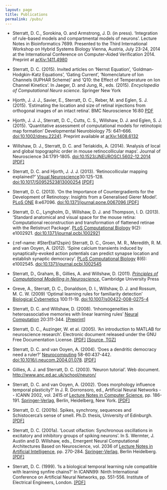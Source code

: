 ```yaml
---
layout: page
title: Publications
permalink: /pubs/
---
```


* Sterratt, D. C., Sorokina, O. and Armstrong, J. D. (in
  press). ‘Integration of rule-based models and compartmental models
  of neurons’. Lecture Notes in Bioinformatics 7699.  Presented to the
  Third International Workshop on Hybrid Systems Biology Vienna,
  Austria, July 23-24, 2014 at the International Conference on
  Computer-Aided Verification 2014.  Preprint at <a title="Abstract"
  href="http://arxiv.org/abs/1411.4980">arXiv:1411.4980</a>

* Sterratt, D. C. (2015). Invited articles on ‘Nernst Equation’,
  ‘Goldman-Hodgkin-Katz Equations’, ‘Gating Current’, ‘Nomenclature of
  Ion Channels (IUPHAR Scheme)’ and ‘Q10: the Effect of Temperature on
  Ion Channel Kinetics’. In Jaeger, D. and Jung, R.,
  eds. (2015). _Encyclopedia of Computational Neuro science_. Springer
  New York

* Hjorth, J. J. J., Savier, E., Sterratt, D. C., Reber, M. and Eglen,
S. J. (2015). ‘Estimating the location and size of retinal injections
from orthogonal images of an intact retina’. BMC Neuroscience 16:80
[PDF](http://bmcneurosci.biomedcentral.com/articles/10.1186/s12868-015-0217-8)

* Hjorth, J. J. J., Sterratt, D. C., Cutts, C. S., Willshaw, D. J. and
  Eglen, S. J. (2015). ‘Quantitative assessment of computational
  models for retinotopic map formation’ Developmental Neurobiology 75:
  641–666.  <a
  href="http://dx.doi.org/10.1002/dneu.22241">doi:10.1002/dneu.22241</a>. Preprint
  available at <a title="Abstract"
  href="http://arxiv.org/abs/1408.6132">arXiv:1408.6132</a>

* Willshaw, D. J., Sterratt, D. C. and Teriakidis, A. (2014). ‘Analysis of local and global topographic order in mouse retinocollicular maps’. Journal of Neuroscience 34:1791-1805. <a href="http://dx.doi.org/10.1523/JNEUROSCI.5602-12.2014">doi:10.1523/JNEUROSCI.5602-12.2014</a> <a href="http://www.jneurosci.org/content/34/5/1791.full.pdf+html">[PDF]</a>

* Sterratt, D. C. and Hjorth, J. J. J. (2013). ‘Retinocollicular mapping explained?’ <a href="http://journals.cambridge.org/action/displayJournal?jid=vns">Visual Neuroscience</a>30:125-128. <a href="http://dx.doi.org/10.1017/S0952523813000254">doi:10.1017/S0952523813000254</a> <a href="http://journals.cambridge.org/repo_A90JlXNl">[PDF]</a>

* Sterratt, D. C. (2013). ‘On the Importance of Countergradients for the Development of Retinotopy: Insights from a Generalised Gierer Model’. <a href="http://www.plosone.org">PLoS ONE</a> 8:e67096. <a href="http://dx.doi.org/10.1371/journal.pone.0067096">doi:10.1371/journal.pone.0067096 </a> <a href="http://www.plosone.org/article/fetchObject.action;jsessionid=709C56F55549DE602C90FA4DBF8882BD?uri=info%3Adoi%2F10.1371%2Fjournal.pone.0067096&amp;representation=PDF">[PDF]</a>

* Sterratt, D. C., Lyngholm, D., Willshaw, D. J. and Thompson,
  I. D. (2013). ’Standard anatomical and visual space for the mouse
  retina: Computational reconstruction and transformation of flattened
  retinae with the Retistruct Package’. <a
  href="http://www.ploscompbiol.org/article/info%3Adoi%2F10.1371%2Fjournal.pcbi.1002921">PLoS
  Computational Biology</a> 9(2): e1002921. <a
  href="http://dx.doi.org/doi:10.1371/journal.pcbi.1002921">doi:10.1371/journal.pcbi.1002921</a>

* {:ref-name: #SterEtal12spin} Sterratt, D. C., Groen, M. R., Meredith,
  R. M. and van Ooyen, A. (2012). ‘Spine calcium transients induced by
  synaptically-evoked action potentials can predict synapse location
  and establish synaptic democracy’. <a
  href="http://www.ploscompbiol.org/article/info%3Adoi%2F10.1371%2Fjournal.pcbi.1002545">PLoS
  Computational Biology</a> 8(6): e1002545. <a
  href="http://dx.doi.org/10.1371/journal.pcbi.1002545">doi:10.1371/journal.pcbi.1002545</a>
 
* Sterratt, D., Graham, B., Gillies, A. and Willshaw, D. (2011). <em><a href="http://compneuroprinciples.org/">Principles of Computational Modelling in Neuroscience.</a></em> Cambridge University Press
 
* Greve, A., Sterratt, D. C., Donaldson, D. I., Willshaw, D. J. and Rossum, M. C. W. (2009) ‘Optimal learning rules for familiarity detection’ <a href="http://www.springerlink.com/content/100465/">Biological Cybernetics</a> 100:11-19. <a href="http://dx.doi.org/10.1007/s00422-008-0275-4">doi:10.1007/s00422-008-0275-4</a>
 
* Sterratt, D. C. and Willshaw, D. (2008). ‘Inhomogeneities in heteroassociative memories with linear   learning rules’ <a href="http://neco.mitpress.org/">Neural Computation</a> 20:311-344. <a href="/files/inhomog-assoc-net.pdf">[Preprint]</a>

* Sterratt, D. C., Auzinger, W. et al. (2005).  ‘An introduction to      MATLAB for neuroscience research’. Electronic document released under      the GNU Free Documentation License. <a href="/files/matlab-neuro.pdf">[PDF]</a> <a href="/files/matlab-neuro.tgz">[Source, TGZ]</a>

* Sterratt,   D. C.   and   van   Ooyen,   A. (2004).       ‘Does   a      dendritic  democracy  need  a  ruler?’    <a href="http://www.elsevier.com/locate/neucom">Neurocomputing</a> 58-60:437-442.      <a href="http://dx.doi.org/10.1016/j.neucom.2004.01.078">doi:10.1016/j.neucom.2004.01.078</a>. <a href="/files/cns2003.pdf">[PDF]</a> 

* Gillies, A. J. and Sterratt, D. C. (2003).  ‘Neuron tutorial’.  Web      document. <a href="http://www.anc.ed.ac.uk/school/neuron/">http://www.anc.ed.ac.uk/school/neuron/</a> 

* Sterratt,  D. C.  and  van  Ooyen,  A. (2002).   ‘Does  morphology      influence temporal plasticity?’ In J. R. Dorronsoro, ed., Artificial Neural Networks  --  ICANN  2002,  vol.  2415  of  <a href="http://www.springeronline.com/sgw/cda/frontpage/0,10735,3-164-0-0-0,00.html">Lecture  Notes  in  Computer Science</a>,  pp.  186-191.  <a href="http://www.springer.de">Springer-Verlag</a>,  Berlin,  Heidelberg,  New  York.      <a href="/files/do-delays-matter.pdf">[PDF]</a> 

* Sterratt,   D. C. (2001b).       Spikes,   synchrony,   sequences   and Schistocerca’s  sense  of  smell.   Ph.D.  thesis,  University  of  Edinburgh.      <a href="/files/thesis.pdf">[PDF]</a> 

* Sterratt, D. C. (2001a).   ‘Locust olfaction: Synchronous oscillations      in excitatory and inhibitory groups of spiking neurons’.  In S. Wermter,      J. Austin  and  D. Willshaw,  eds.,  Emergent  Neural  Computational Architectures  Based  on  Neuroscience,  vol.  2036  of  <a href="http://www.springer.de/comp/lncs/index.html">Lecture  Notes  in Artificial Intelligence</a>,  pp.  270-284.  <a href="http://www.springer.de">Springer-Verlag</a>,  Berlin  Heidelberg.      <a href="/files/emernet2000.pdf">[PDF]</a> 

* Sterratt,  D. C. (1999).     ‘Is  a  biological  temporal  learning  rule      compatible   with   learning   synfire   chains?’      In   ICANN99:  Ninth International  Conference  on  Artificial  Neural  Networks,  pp.  551-556.      Institute of Electrical Engineers, London. <a href="/files/icann99.pdf">[PDF]</a> 
